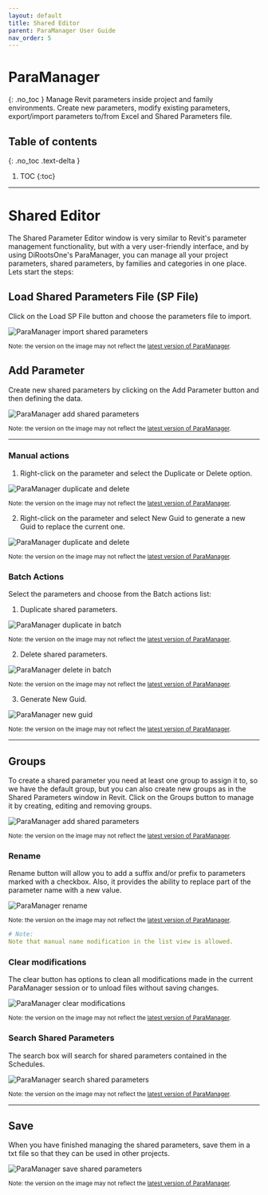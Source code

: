 ```yaml
---
layout: default
title: Shared Editor
parent: ParaManager User Guide
nav_order: 5
---
```


# ParaManager
{: .no_toc }
Manage Revit parameters inside project and family environments. Create new parameters, modify existing parameters, export/import parameters to/from Excel and Shared Parameters file.
## Table of contents
{: .no_toc .text-delta }

1. TOC
{:toc}

---

# Shared Editor

The Shared Parameter Editor window is very similar to Revit's parameter management functionality, but with a very user-friendly interface, and by using DiRootsOne's ParaManager, you can manage all your project parameters, shared parameters, by families and categories in one place. Lets start the steps:

## Load Shared Parameters File (SP File)

Click on the Load SP File button and choose the parameters file to import.

![ParaManager import shared parameters](../../assets\images\PM-Se-LoadFile.gif)

<sub>Note: the version on the image may not reflect the [latest version of ParaManager](https://diroots.com/revit-plugins/manage-revit-parameters-in-projects-and-families-with-paramanager/).</sub>

## Add Parameter

Create new shared parameters by clicking on the Add Parameter button and then defining the data.

![ParaManager add shared parameters](../../assets\images\PM-Se-AddParameter.gif)

<sub>Note: the version on the image may not reflect the [latest version of ParaManager](https://diroots.com/revit-plugins/manage-revit-parameters-in-projects-and-families-with-paramanager/).</sub>

---

### Manual actions

1. Right-click on the parameter and select the Duplicate or Delete option.

![ParaManager duplicate and delete](../../assets\images\PM-Se-ManualDuplicateDelete.gif)

<sub>Note: the version on the image may not reflect the [latest version of ParaManager](https://diroots.com/revit-plugins/manage-revit-parameters-in-projects-and-families-with-paramanager/).</sub>

2. Right-click on the parameter and select New Guid to generate a new Guid to replace the current one.

![ParaManager duplicate and delete](../../assets\images\PM-Se-ManualGuid.gif)

<sub>Note: the version on the image may not reflect the [latest version of ParaManager](https://diroots.com/revit-plugins/manage-revit-parameters-in-projects-and-families-with-paramanager/).</sub>

### Batch Actions

Select the parameters and choose from the Batch actions list:

1. Duplicate shared parameters.

![ParaManager duplicate in batch](../../assets\images\PM-Se-BatchDuplicate.gif)

<sub>Note: the version on the image may not reflect the [latest version of ParaManager](https://diroots.com/revit-plugins/manage-revit-parameters-in-projects-and-families-with-paramanager/).</sub>

2. Delete shared parameters.

![ParaManager delete in batch](../../assets\images\PM-Se-BatchDelete.gif)

<sub>Note: the version on the image may not reflect the [latest version of ParaManager](https://diroots.com/revit-plugins/manage-revit-parameters-in-projects-and-families-with-paramanager/).</sub>

3. Generate New Guid.

![ParaManager new guid](../../assets\images\PM-Se-GuidBatch.gif)

<sub>Note: the version on the image may not reflect the [latest version of ParaManager](https://diroots.com/revit-plugins/manage-revit-parameters-in-projects-and-families-with-paramanager/).</sub>

---

## Groups

To create a shared parameter you need at least one group to assign it to, so we have the default group, but you can also create new groups as in the Shared Parameters window in Revit.
Click on the Groups button to manage it by creating, editing and removing groups.

![ParaManager add shared parameters](../../assets\images\PM-Se-Groups.gif)

<sub>Note: the version on the image may not reflect the [latest version of ParaManager](https://diroots.com/revit-plugins/manage-revit-parameters-in-projects-and-families-with-paramanager/).</sub>

### Rename

Rename button will allow you to add a suffix and/or prefix to parameters marked with a checkbox. Also, it provides the ability to replace part of the parameter name with a new value.

![ParaManager rename](../../assets\images\PM-Se-Rename.gif)

<sub>Note: the version on the image may not reflect the [latest version of ParaManager](https://diroots.com/revit-plugins/manage-revit-parameters-in-projects-and-families-with-paramanager/).</sub>

```yaml
# Note:
Note that manual name modification in the list view is allowed.
```

### Clear modifications

The clear button has options to clean all modifications made in the current ParaManager session or to unload files without saving changes.

![ParaManager clear modifications](../../assets\images\PM-Se-Clear.gif)

<sub>Note: the version on the image may not reflect the [latest version of ParaManager](https://diroots.com/revit-plugins/manage-revit-parameters-in-projects-and-families-with-paramanager/).</sub>

### Search Shared Parameters

The search box will search for shared parameters contained in the Schedules.

![ParaManager search shared parameters](../../assets\images\PM-Se-Search.gif)

<sub>Note: the version on the image may not reflect the [latest version of ParaManager](https://diroots.com/revit-plugins/manage-revit-parameters-in-projects-and-families-with-paramanager/).</sub>

---

## Save

When you have finished managing the shared parameters, save them in a txt file so that they can be used in other projects.

![ParaManager save shared parameters](../../assets\images\PM-Se-Save.gif)

<sub>Note: the version on the image may not reflect the [latest version of ParaManager](https://diroots.com/revit-plugins/manage-revit-parameters-in-projects-and-families-with-paramanager/).</sub>